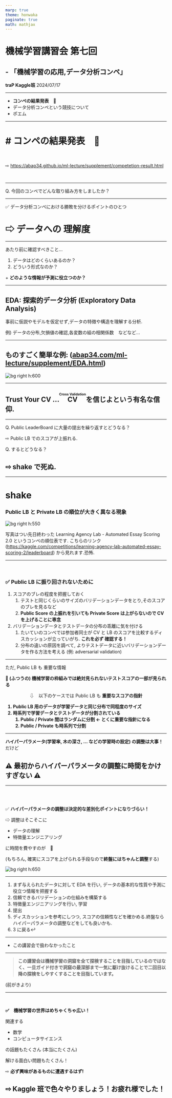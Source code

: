 ```yaml
---
marp: true
theme: honwaka
paginate: true
math: mathjax
---
```



<!-- _class: lead-->

# 機械学習講習会 第七回
## - 「機械学習の応用,データ分析コンペ」


**traP Kaggle班**
2024/07/17


---


<!-- _header: 今日の内容 -->    

- **コンペの結果発表　🥳**
- データ分析コンペという競技について
- ポエム



---


<!-- _header: まずは -->


# <span class="lined"># コンペの結果発表　🥳</span>

<br>

⇨ https://abap34.github.io/ml-lecture/supplement/competetion-result.html

<br>

 
---

<!-- _header: データ分析コンペという競技について -->

Q. 今回のコンペでどんな取り組み方をしましたか？

---


<!-- _header: コンペの戦い方 1.EDA -->

✅ データ分析コンペにおける勝敗を分けるポイントのひとつ

# ⇨ データへの <span class="dot-text">理解度</span>


---


<!-- _header: コンペの戦い方 1.EDA -->

あたり前に確認すべきこと...

1. データはどのくらいあるのか？
2. どういう形式なのか？


\+ **どのような情報が予測に役立つのか？**


---

<!-- _header: EDA: 探索的データ分析 (Exploratory Data Analysis) -->

<div class="box">

## EDA: 探索的データ分析 (Exploratory Data Analysis)

事前に仮説やモデルを仮定せず,データの特徴や構造を理解する分析.

</div>


例) データの分布,欠損値の確認,各変数の組の相関係数　などなど...



---

<!-- _header: EDA: 今回のコンペを例に -->

## ものすごく簡単な例: ([abap34.com/ml-lecture/supplement/EDA.html](https://abap34.github.io/ml-lecture/supplement/EDA.html))


![bg right h:600](img/image.png)


---


<!-- _header: コンペの戦い方 2.バリデーションについて -->

## <span class="lined">Trust Your CV </span> ... <ruby>CV<rp>(</rp><rt>Cross  Validation</rt><rp>)</rp></ruby> を信じよという有名な信仰.


---

<!-- _header: バリデーション -->

Q. Public LeaderBoard に大量の提出を繰り返すとどうなる？

⇨ Public LB でのスコアが上振れる.

Q. するとどうなる？

## ⇨ **shake**  で死ぬ.

---


<!-- _header: shake  -->

<div class="def">

# **shake** 
### Public LB と Private LB の順位が大きく異なる現象


</div>

![bg right h:550](img/image-2.png)

<div class="cite">

写真はつい先日終わった Learning Agency Lab - Automated Essay Scoring 2.0 というコンペの順位表です. こちらのリンク (https://kaggle.com/competitions/learning-agency-lab-automated-essay-scoring-2/leaderboard) から見れます.恐怖. 

</div>

---

<!-- _header: shake の波を乗り切るにはどうするか？ -->

<br>

### ✅ Public LB に振り回されないために

1. スコアのブレの程度を把握しておく
   1. テストと同じくらいのサイズのバリデーションデータをとり,そのスコアのブレを見るなど
   2. <span class="lined">**Public Score の上振れを引いても Private Score は上がらないので CV を上げることに専念**</span>
2. バリデーションデータとテストデータの分布の乖離に気を付ける
   1. たいていのコンペでは参加者同士が CV と LB のスコアを比較するディスカッションが立っていがち. **これを<span class="dot-text">必ず</span> 確認する！**
   2. 分布の違いの原因を調べて, よりテストデータに近いバリデーションデータを作る方法を考える (例: adversarial validation)


---

<!-- _header: Public LB との向き合い方 -->




ただ, Public LB も <span class="dot-text">重要な情報</span>

**👀 (ふつうの) 機械学習の枠組みでは絶対見られないテストスコアの一部が見られる**

<div style="text-align: center;">

⇩　以下のケースでは Public LB も **重要なスコアの指針**

</div>

<div class="proof" style="font-weight: bold;">


1. Public LB 用のデータが学習データと同じ分布で同程度のサイズ 
2. 時系列で学習データとテストデータが分割されている
   1. Public / Private 間はランダムに分割 ← とくに重要な指針になる
   2. Public / Private も時系列で分割

</div>

---


<!-- _header: コンペの戦い方 3. ハイパーパラメータの調整 -->


**ハイパーパラメータ(学習率, 木の深さ, ... などの学習時の設定) の調整は大事！**　
だけど

## <span class="lined">⚠️ 最初からハイパーパラメータの調整に時間をかけすぎない ⚠️ </span>




---


<!-- _header: ハイパーパラメータの調整 -->

<br>


<br>



✅ **ハイパーパラメータの調整は決定的な差別化ポイントになりづらい！**

⇨ 調整はそこそこに
- データの理解
- 特徴量エンジニアリング

に時間を費やすのが　🙆

(もちろん, 確実にスコアを上げられる手段なので**終盤にはちゃんと調整**する)



![bg right h:650](img/hyopt.drawio.png)


---


<!-- _header:  テーブルコンペの全体的な流れ -->

1. まず与えられたデータに対して EDA を行い, データの基本的な性質や予測に役立つ情報を把握する
2. 信頼できるバリデーションの仕組みを構築する
3. 特徴量エンジニアリングを行い, 学習
4. 提出
5. ディスカッションを参考にしつつ, スコアの信頼性などを確かめる.終盤ならハイパーパラメータの調整などをしても良いかも.   
6. 3 に戻る↩︎

---


<!-- _header: ポエム -->

- この講習会で扱わなかったこと

---

<!-- _header: この講習会で扱わなかったこと -->
 
> <span class="lined">**この講習会は機械学習の洞窟を全て探検することを目指しているのではなく、一旦ガイド付きで洞窟の最深部まで一気に駆け抜けることで二回目以降の探検をしやすくすることを目指しています。**</span>

(前がきより)


---

<!-- _header: この講習会で扱わなかったこと -->

<br>

**✅　機械学習の世界はめちゃくちゃ広い！**

関連する
- 数学
- コンピュータサイエンス

の話題もたくさん (本当にたくさん)

解ける面白い問題もたくさん！

⇨ <span class="lined">**必ず興味があるものに遭遇するはず!**</span>

## **⇨ Kaggle 班で色々やりましょう！お疲れ様でした！**
